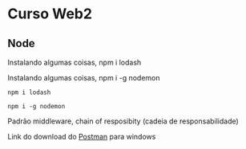 ﻿# Curso Web2

## Node

<p>Instalando algumas coisas, npm i lodash</p>
<p>Instalando algumas coisas, npm i -g nodemon</p>

```
npm i lodash
```

```
npm i -g nodemon
```

<p>Padrão middleware, chain of resposibity (cadeia de responsabilidade)</p>
<p>Link do download do <a href= 'https://www.postman.com/downloads/?utm_source=postman-home'>Postman</a> para windows</p>

